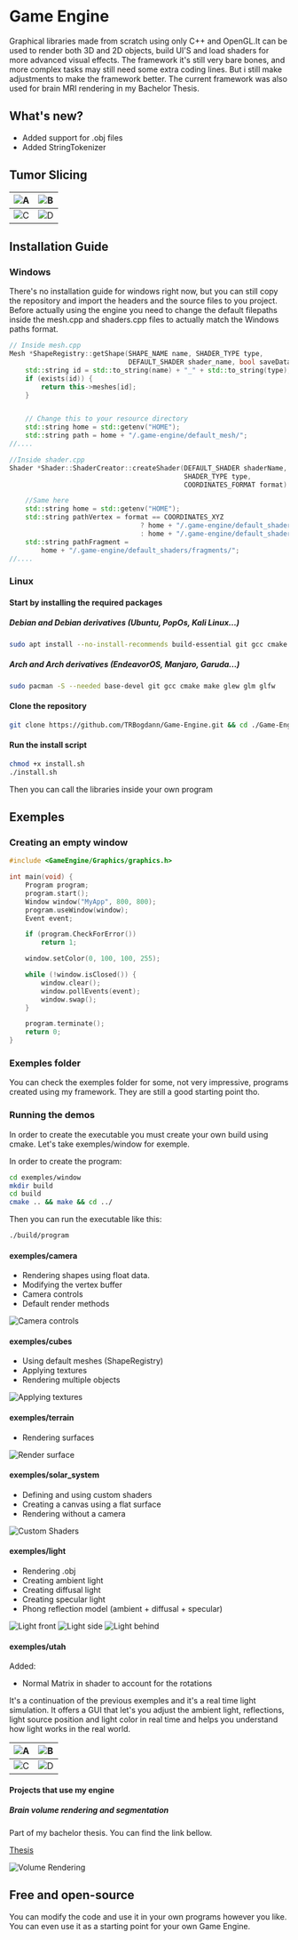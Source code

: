 # Game Engine

Graphical libraries made from scratch using only C++ and OpenGL.It can be used to render both 3D and 2D objects, build UI'S and load shaders for more advanced visual effects. The framework it's still very bare bones, and more complex tasks may still need some extra coding lines. But i still make adjustments to make the framework better. The current framework was also used for brain MRI rendering in my Bachelor Thesis.

## What's new?

- Added support for .obj files
- Added StringTokenizer

## Tumor Slicing

| ![A](./rmassets/brain1.jpg) | ![B](./rmassets/brain2.jpg) |
|---|---|
| ![C](./rmassets/brain3.jpg) | ![D](./rmassets/brain4.jpg) |

## Installation Guide

### Windows

There's no installation guide for windows right now, but you can still copy the repository and import the headers and the source files to you project. Before actually using the engine you need to change the default filepaths inside the mesh.cpp and shaders.cpp files to actually match the Windows paths format.

```cpp
// Inside mesh.cpp
Mesh *ShapeRegistry::getShape(SHAPE_NAME name, SHADER_TYPE type,
                              DEFAULT_SHADER shader_name, bool saveData) {
    std::string id = std::to_string(name) + "_" + std::to_string(type);
    if (exists(id)) {
        return this->meshes[id];
    }


    // Change this to your resource directory
    std::string home = std::getenv("HOME");
    std::string path = home + "/.game-engine/default_mesh/";
//....

//Inside shader.cpp
Shader *Shader::ShaderCreator::createShader(DEFAULT_SHADER shaderName,
                                            SHADER_TYPE type,
                                            COORDINATES_FORMAT format) {

    //Same here
    std::string home = std::getenv("HOME");
    std::string pathVertex = format == COORDINATES_XYZ
                                 ? home + "/.game-engine/default_shaders/xyz/"
                                 : home + "/.game-engine/default_shaders/xyzw/";
    std::string pathFragment =
        home + "/.game-engine/default_shaders/fragments/";
//....
```

### Linux

#### Start by installing the required packages

##### Debian and Debian derivatives (Ubuntu, PopOs, Kali Linux...)

```bash
sudo apt install --no-install-recommends build-essential git gcc cmake make libglew-dev libglm-dev libglfw3-dev
```

##### Arch and Arch derivatives (EndeavorOS, Manjaro, Garuda...)

```bash
sudo pacman -S --needed base-devel git gcc cmake make glew glm glfw
```

#### Clone the repository

```bash
git clone https://github.com/TRBogdann/Game-Engine.git && cd ./Game-Engine
```

#### Run the install script

```bash
chmod +x install.sh
./install.sh
```

Then you can call the libraries inside your own program

## Exemples

### Creating an empty window

```cpp
#include <GameEngine/Graphics/graphics.h>

int main(void) {
    Program program;
    program.start();
    Window window("MyApp", 800, 800);
    program.useWindow(window);
    Event event;

    if (program.CheckForError())
        return 1;

    window.setColor(0, 100, 100, 255);

    while (!window.isClosed()) {
        window.clear();
        window.pollEvents(event);
        window.swap();
    }

    program.terminate();
    return 0;
}
```

### Exemples folder

You can check the exemples folder for some, not very impressive, programs created using my framework. They are still a good starting point tho.

### Running the demos

In order to create the executable you must create your own build using cmake. Let's take exemples/window for exemple.

In order to create the program:

```bash
cd exemples/window
mkdir build
cd build
cmake .. && make && cd ../
```

Then you can run the executable like this:

```bash
./build/program
```

#### exemples/camera

- Rendering shapes using float data.
- Modifying the vertex buffer
- Camera controls
- Default render methods

![Camera controls](./rmassets/camera.jpg)

#### exemples/cubes

- Using default meshes (ShapeRegistry)
- Applying textures
- Rendering multiple objects
  
![Applying textures](./rmassets/texture.jpg)

#### exemples/terrain

- Rendering surfaces

![Render surface](./rmassets/terrain.jpg)

#### exemples/solar_system

- Defining and using custom shaders
- Creating a canvas using a flat surface
- Rendering without a camera

![Custom Shaders](./rmassets/shaders.jpg)

#### exemples/light

- Rendering .obj
- Creating ambient light
- Creating diffusal light
- Creating specular light
- Phong reflection model (ambient + diffusal + specular)

![Light front](./rmassets/light2.jpg)
![Light side](./rmassets/light1.jpg)
![Light behind](./rmassets/light3.jpg)

#### exemples/utah

Added:

- Normal Matrix in shader to account for the rotations

It's a continuation of the previous exemples and it's a real time light simulation.
It offers a GUI that let's you adjust the ambient light, reflections, light source position and light color in real time and helps you understand how light works in the real world.

| ![A](./rmassets/utah1.jpg) | ![B](./rmassets/utah2.jpg) |
|---|---|
| ![C](./rmassets/utah3.jpg) | ![D](./rmassets/utah4.jpg) |

#### Projects that use my engine

##### Brain volume rendering and segmentation

Part of my bachelor thesis. You can find the link bellow.

[Thesis](https://github.com/TRBogdann/Licenta)

![Volume Rendering](./rmassets/slicer.jpg)

## Free and open-source

You can modify the code and use it in your own programs however you like. You can even use it as a starting point for your own Game Engine.
